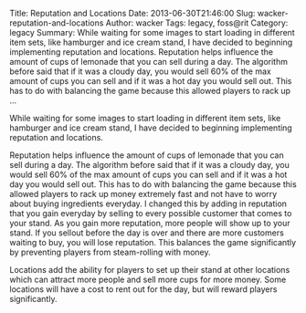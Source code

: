 Title: Reputation and Locations
Date: 2013-06-30T21:46:00
Slug: wacker-reputation-and-locations
Author: wacker
Tags: legacy, foss@rit
Category: legacy
Summary: While waiting for some images to start loading in different item sets, like hamburger and ice cream stand, I have decided to beginning implementing reputation and locations.  Reputation helps influence the amount of cups of lemonade that you can sell during a day. The algorithm before said that if it was a cloudy day, you would sell 60% of the max amount of cups you can sell and if it was a hot day you would sell out. This has to do with balancing the game because this allowed players to rack up ... 

While waiting for some images to start loading in different item sets, like
hamburger and ice cream stand, I have decided to beginning implementing
reputation and locations.

Reputation helps influence the amount of cups of lemonade that you can sell
during a day. The algorithm before said that if it was a cloudy day, you would
sell 60% of the max amount of cups you can sell and if it was a hot day you
would sell out. This has to do with balancing the game because this allowed
players to rack up money extremely fast and not have to worry about buying
ingredients everyday. I changed this by adding in reputation that you gain
everyday by selling to every possible customer that comes to your stand. As
you gain more reputation, more people will show up to your stand. If you
sellout before the day is over and there are more customers waiting to buy,
you will lose reputation. This balances the game significantly by preventing
players from steam-rolling with money.

Locations add the ability for players to set up their stand at other locations
which can attract more people and sell more cups for more money. Some
locations will have a cost to rent out for the day, but will reward players
significantly.

